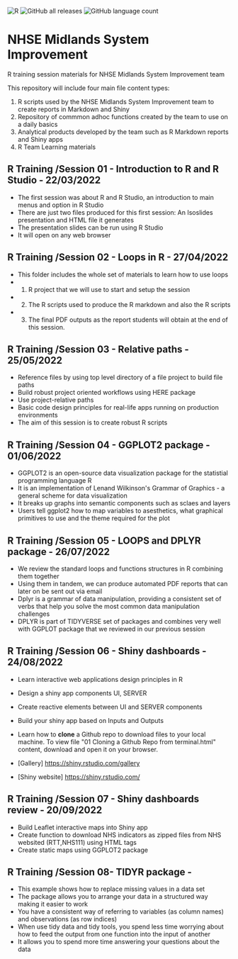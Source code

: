 ![R](https://img.shields.io/badge/r-%23276DC3.svg?style=for-the-badge&logo=r&logoColor=white)
![GitHub all releases](https://img.shields.io/github/downloads/Pablo-source/NHSE-Midlands-System-Improvement/total?label=Downloads&style=flat-square)
![GitHub language count](https://img.shields.io/github/languages/count/Pablo-source/NHSE-Midlands-System-Improvement)

# NHSE Midlands System Improvement 
R  training session materials for NHSE Midlands System Improvement team

This repository will include four main file content types: 

1. R scripts used by the NHSE Midlands System Improvement team to create reports in Markdown and Shiny
2. Repository of commmon adhoc functions created by the team to use on a daily basics
3. Analytical products developed by the team such as R Markdown reports and Shiny apps
4. R Team Learning materials 

## R Training /**Session 01 - Introduction to R and R Studio - 22/03/2022**
- The first session was about R and R Studio, an introduction to main menus and option in R Studio
- There are just two files produced for this first session: An Isoslides presentation and HTML file it generates
- The presentation slides can be run using R Studio
- It will open on any web browser

## R Training /**Session 02 - Loops in R - 27/04/2022**
- This folder includes the whole set of materials to learn how to use loops
- 1. R project that we will use to start and setup the session 
- 2. The R scripts used to produce the R markdown and also the R scripts
- 3. The final PDF outputs as the report students will obtain at the end of this session.  

## R Training /**Session 03 - Relative paths - 25/05/2022**
- Reference files by using top level directory of a file project to build file paths
- Build robust project oriented workflows using HERE package
- Use project-relative paths
- Basic code design principles for real-life apps running on production environments
- The aim of this session is to create robust R scripts

## R Training /**Session 04 - GGPLOT2 package - 01/06/2022**
- GGPLOT2 is an open-source data visualization package for the statistial programming language R
- It is an implementation of Lenand Wilkinson's Grammar of Graphics - a general scheme for data visualization
- It breaks up graphs into semantic components such as sclaes and layers
- Users tell ggplot2 how to map variables to asesthetics, what graphical primitives to use and the theme required for the plot

## R Training /**Session 05 - LOOPS and DPLYR package - 26/07/2022**
- We review the standard loops and functions structures in R combining them together
- Using them in tandem, we can produce automated PDF reports that can later on be sent out via email 
- Dplyr is a grammar of data manipulation, providing a consistent set of verbs that help you solve the most common data manipulation challenges
- DPLYR is part of TIDYVERSE set of packages and combines very well with GGPLOT package that we reviewed in our previous session

## R Training /**Session 06 - Shiny dashboards - 24/08/2022**
- Learn interactive web applications design principles in R
- Design a shiny app components UI, SERVER
- Create reactive elements between UI and SERVER components
- Build your shiny app based on Inputs and Outputs
- Learn how to **clone** a Github repo to download files to your local machine. To view file "01 Cloning a Github Repo from terminal.html" content, download and open it on your browser. 

- [Gallery] <https://shiny.rstudio.com/gallery>
- [Shiny website] <https://shiny.rstudio.com/>

## R Training /**Session 07 - Shiny dashboards review - 20/09/2022**
- Build Leaflet interactive maps into Shiny app 
- Create function to download NHS indicators as zipped files from NHS websited (RTT,NHS111) using HTML tags
- Create static maps using GGPLOT2 package

## R Training /**Session 08- TIDYR package -**
- This example shows how to replace missing values in a data set
- The package allows you to arrange your data in a structured way making it easier to work 
- You have a consistent way of referring to variables (as column names) and observations (as row indices)
- When use tidy data and tidy tools, you spend less time worrying about how to feed the output from one function into the input of another
- It allows you to spend more time answering your questions about the data
